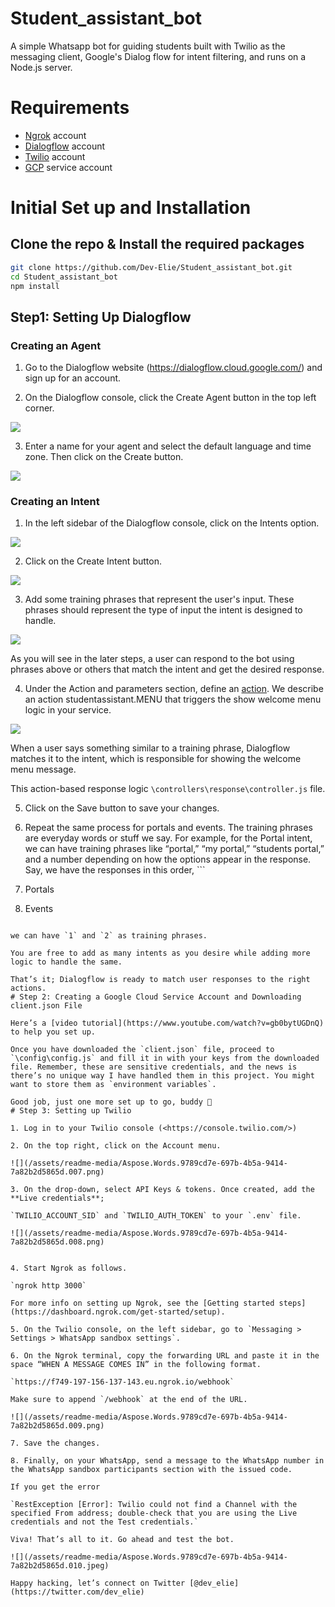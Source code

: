 # Student_assistant_bot
A simple Whatsapp bot for guiding students built with Twilio as the messaging client, Google's Dialog flow for intent filtering, and runs on a Node.js server.


# Requirements
- [Ngrok](https://ngrok.com/) account
- [Dialogflow](https://dialogflow.cloud.google.com/) account
- [Twilio](https://www.twilio.com/) account
- [GCP](https://console.cloud.google.com/) service account
# Initial Set up and Installation
## Clone the repo & Install the required packages
```bash
git clone https://github.com/Dev-Elie/Student_assistant_bot.git
cd Student_assistant_bot
npm install
```

## Step1: Setting Up Dialogflow
### Creating an Agent

1. Go to the Dialogflow website (https://dialogflow.cloud.google.com/) and sign up for an account.

2. On the Dialogflow console, click the Create Agent button in the top left corner.

![](/assets/readme-media/Aspose.Words.9789cd7e-697b-4b5a-9414-7a82b2d5865d.001.png)

3. Enter a name for your agent and select the default language and time zone. Then click on the Create button.

![](/assets/readme-media/Aspose.Words.9789cd7e-697b-4b5a-9414-7a82b2d5865d.002.png)

### Creating an Intent

1. In the left sidebar of the Dialogflow console, click on the Intents option.

![](/assets/readme-media/Aspose.Words.9789cd7e-697b-4b5a-9414-7a82b2d5865d.003.png)

2. Click on the Create Intent button.

![](/assets/readme-media/Aspose.Words.9789cd7e-697b-4b5a-9414-7a82b2d5865d.004.png)

3. Add some training phrases that represent the user's input. These phrases should represent the type of input the intent is designed to handle.

![](/assets/readme-media/Aspose.Words.9789cd7e-697b-4b5a-9414-7a82b2d5865d.005.png)

As you will see in the later steps, a user can respond to the bot using phrases above or others that match the intent and get the desired response.

4. Under the Action and parameters section, define an [action](https://cloud.google.com/dialogflow/es/docs/intents-actions-parameters#actions). We describe an action studentassistant.MENU that triggers the show welcome menu logic in your service.

![](/assets/readme-media/Aspose.Words.9789cd7e-697b-4b5a-9414-7a82b2d5865d.006.png)

When a user says something similar to a training phrase, Dialogflow matches it to the intent, which is responsible for showing the welcome menu message.

This action-based response logic `\controllers\response\controller.js` file.

5. Click on the Save button to save your changes.

6. Repeat the same process for portals and events. The training phrases are everyday words or stuff we say. For example, for the Portal intent, we can have training phrases like “portal,” “my portal,” “students portal,” and a number depending on how the options appear in the response. Say, we have the responses in this order, ```
1. Portals
2. Events
```

we can have `1` and `2` as training phrases.

You are free to add as many intents as you desire while adding more logic to handle the same.

That’s it; Dialogflow is ready to match user responses to the right actions.
# Step 2: Creating a Google Cloud Service Account and Downloading client.json File

Here’s a [video tutorial](https://www.youtube.com/watch?v=gb0bytUGDnQ) to help you set up.

Once you have downloaded the `client.json` file, proceed to `\config\config.js` and fill it in with your keys from the downloaded file. Remember, these are sensitive credentials, and the news is there’s no unique way I have handled them in this project. You might want to store them as `environment variables`.

Good job, just one more set up to go, buddy 🙂
# Step 3: Setting up Twilio

1. Log in to your Twilio console (<https://console.twilio.com/>)

2. On the top right, click on the Account menu.

![](/assets/readme-media/Aspose.Words.9789cd7e-697b-4b5a-9414-7a82b2d5865d.007.png)

3. On the drop-down, select API Keys & tokens. Once created, add the **Live credentials**;

`TWILIO_ACCOUNT_SID` and `TWILIO_AUTH_TOKEN` to your `.env` file.

![](/assets/readme-media/Aspose.Words.9789cd7e-697b-4b5a-9414-7a82b2d5865d.008.png)


4. Start Ngrok as follows.

`ngrok http 3000`

For more info on setting up Ngrok, see the [Getting started steps](https://dashboard.ngrok.com/get-started/setup).

5. On the Twilio console, on the left sidebar, go to `Messaging > Settings > WhatsApp sandbox settings`.

6. On the Ngrok terminal, copy the forwarding URL and paste it in the space “WHEN A MESSAGE COMES IN” in the following format.

`https://f749-197-156-137-143.eu.ngrok.io/webhook`

Make sure to append `/webhook` at the end of the URL.

![](/assets/readme-media/Aspose.Words.9789cd7e-697b-4b5a-9414-7a82b2d5865d.009.png)

7. Save the changes.

8. Finally, on your WhatsApp, send a message to the WhatsApp number in the WhatsApp sandbox participants section with the issued code.

If you get the error 

`RestException [Error]: Twilio could not find a Channel with the specified From address; double-check that you are using the Live credentials and not the Test credentials.`

Viva! That’s all to it. Go ahead and test the bot. 

![](/assets/readme-media/Aspose.Words.9789cd7e-697b-4b5a-9414-7a82b2d5865d.010.jpeg)

Happy hacking, let’s connect on Twitter [@dev_elie](https://twitter.com/dev_elie)
